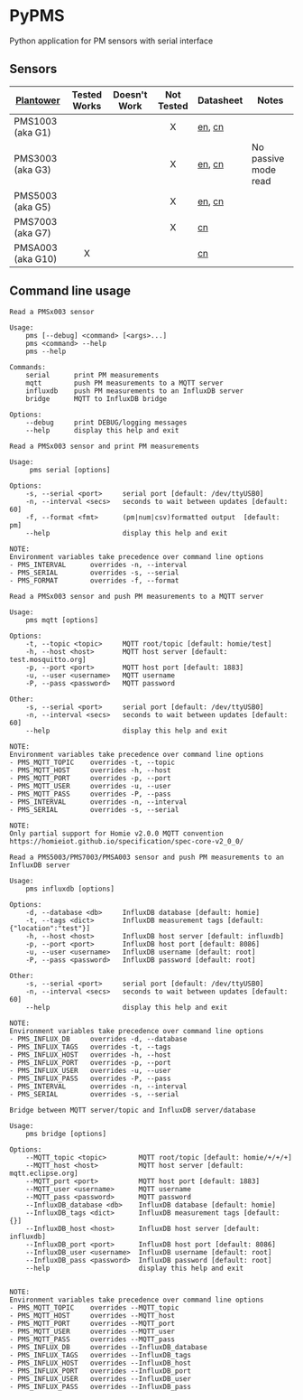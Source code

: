 # PyPMS

Python application for PM sensors with serial interface

## Sensors

| [Plantower][]     | Tested Works | Doesn't Work | Not Tested | Datasheet                     | Notes                |
| ----------------- | :----------: | :----------: | :--------: | ----------------------------- | -------------------- |
| PMS1003 (aka G1)  |              |              |     X      | [en][g1_aqmd],  [cn][g1_lcsc] |
| PMS3003 (aka G3)  |              |              |     X      | [en][g3_aqmon], [cn][g3_lcsc] | No passive mode read |
| PMS5003 (aka G5)  |              |              |     X      | [en][g5_aqmd],  [cn][g5_lcsc] |
| PMS7003 (aka G7)  |              |              |     X      | [cn][g7_lcsc]                 |
| PMSA003 (aka G10) |      X       |              |            | [cn][gA_lcsc]                 |

[plantower]: http://www.plantower.com/
[g1_aqmd]:    http://www.aqmd.gov/docs/default-source/aq-spec/resources-page/plantower-pms1003-manual_v2-5.pdf?sfvrsn=2
[g5_aqmd]:    http://www.aqmd.gov/docs/default-source/aq-spec/resources-page/plantower-pms5003-manual_v2-3.pdf?sfvrsn=2
[g3_aqmon]:   https://github.com/avaldebe/AQmon/raw/master/Documents/PMS3003_LOGOELE.pdf
[g5_aqmon]:   https://github.com/avaldebe/AQmon/raw/master/Documents/PMS5003_LOGOELE.pdf
[g1_lcsc]:    https://datasheet.lcsc.com/szlcsc/PMS1003_C89289.pdf
[g3_lcsc]:    https://datasheet.lcsc.com/szlcsc/PMS3003_C87024.pdf
[g5_lcsc]:    https://datasheet.lcsc.com/szlcsc/PMS5003_C91431.pdf
[g7_lcsc]:    https://datasheet.lcsc.com/szlcsc/PMS7003_C84815.pdf
[gA_lcsc]:    https://datasheet.lcsc.com/szlcsc/PMSA003-A_C132744.pdf

## Command line usage

```man
Read a PMSx003 sensor

Usage:
    pms [--debug] <command> [<args>...]
    pms <command> --help
    pms --help

Commands:
    serial      print PM measurements
    mqtt        push PM measurements to a MQTT server
    influxdb    push PM measurements to an InfluxDB server
    bridge      MQTT to InfluxDB bridge

Options:
    --debug     print DEBUG/logging messages
    --help      display this help and exit
```

```man
Read a PMSx003 sensor and print PM measurements

Usage:
     pms serial [options]

Options:
    -s, --serial <port>     serial port [default: /dev/ttyUSB0]
    -n, --interval <secs>   seconds to wait between updates [default: 60]
    -f, --format <fmt>      (pm|num|csv)formatted output  [default: pm]
    --help                  display this help and exit

NOTE:
Environment variables take precedence over command line options
- PMS_INTERVAL      overrides -n, --interval
- PMS_SERIAL        overrides -s, --serial
- PMS_FORMAT        overrides -f, --format
```

```man
Read a PMSx003 sensor and push PM measurements to a MQTT server

Usage:
    pms mqtt [options]

Options:
    -t, --topic <topic>     MQTT root/topic [default: homie/test]
    -h, --host <host>       MQTT host server [default: test.mosquitto.org]
    -p, --port <port>       MQTT host port [default: 1883]
    -u, --user <username>   MQTT username
    -P, --pass <password>   MQTT password

Other:
    -s, --serial <port>     serial port [default: /dev/ttyUSB0]
    -n, --interval <secs>   seconds to wait between updates [default: 60]
    --help                  display this help and exit

NOTE:
Environment variables take precedence over command line options
- PMS_MQTT_TOPIC    overrides -t, --topic
- PMS_MQTT_HOST     overrides -h, --host
- PMS_MQTT_PORT     overrides -p, --port
- PMS_MQTT_USER     overrides -u, --user
- PMS_MQTT_PASS     overrides -P, --pass
- PMS_INTERVAL      overrides -n, --interval
- PMS_SERIAL        overrides -s, --serial

NOTE:
Only partial support for Homie v2.0.0 MQTT convention
https://homieiot.github.io/specification/spec-core-v2_0_0/
```

```man
Read a PMS5003/PMS7003/PMSA003 sensor and push PM measurements to an InfluxDB server

Usage:
    pms influxdb [options]

Options:
    -d, --database <db>     InfluxDB database [default: homie]
    -t, --tags <dict>       InfluxDB measurement tags [default: {"location":"test"}]
    -h, --host <host>       InfluxDB host server [default: influxdb]
    -p, --port <port>       InfluxDB host port [default: 8086]
    -u, --user <username>   InfluxDB username [default: root]
    -P, --pass <password>   InfluxDB password [default: root]

Other:
    -s, --serial <port>     serial port [default: /dev/ttyUSB0]
    -n, --interval <secs>   seconds to wait between updates [default: 60]
    --help                  display this help and exit

NOTE:
Environment variables take precedence over command line options
- PMS_INFLUX_DB     overrides -d, --database
- PMS_INFLUX_TAGS   overrides -t, --tags
- PMS_INFLUX_HOST   overrides -h, --host
- PMS_INFLUX_PORT   overrides -p, --port
- PMS_INFLUX_USER   overrides -u, --user
- PMS_INFLUX_PASS   overrides -P, --pass
- PMS_INTERVAL      overrides -n, --interval
- PMS_SERIAL        overrides -s, --serial
```

```man
Bridge between MQTT server/topic and InfluxDB server/database

Usage:
    pms bridge [options]

Options:
    --MQTT_topic <topic>        MQTT root/topic [default: homie/+/+/+]
    --MQTT_host <host>          MQTT host server [default: mqtt.eclipse.org]
    --MQTT_port <port>          MQTT host port [default: 1883]
    --MQTT_user <username>      MQTT username
    --MQTT_pass <password>      MQTT password
    --InfluxDB_database <db>    InfluxDB database [default: homie]
    --InfluxDB_tags <dict>      InfluxDB measurement tags [default: {}]
    --InfluxDB_host <host>      InfluxDB host server [default: influxdb]
    --InfluxDB_port <port>      InfluxDB host port [default: 8086]
    --InfluxDB_user <username>  InfluxDB username [default: root]
    --InfluxDB_pass <password>  InfluxDB password [default: root]
    --help                      display this help and exit


NOTE:
Environment variables take precedence over command line options
- PMS_MQTT_TOPIC    overrides --MQTT_topic
- PMS_MQTT_HOST     overrides --MQTT_host
- PMS_MQTT_PORT     overrides --MQTT_port
- PMS_MQTT_USER     overrides --MQTT_user
- PMS_MQTT_PASS     overrides --MQTT_pass
- PMS_INFLUX_DB     overrides --InfluxDB_database
- PMS_INFLUX_TAGS   overrides --InfluxDB_tags
- PMS_INFLUX_HOST   overrides --InfluxDB_host
- PMS_INFLUX_PORT   overrides --InfluxDB_port
- PMS_INFLUX_USER   overrides --InfluxDB_user
- PMS_INFLUX_PASS   overrides --InfluxDB_pass
```
